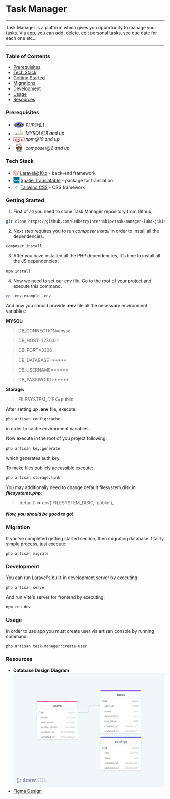 # Task Manager

---
Task Manager is a platform which gives you opportunity to manage your tasks. Via app, you can add, delete, edit personal tasks, see due date for each one etc...

---
### Table of Contents
* [Prerequisites](#prerequisites)
* [Tech Stack](#tech-stack)
* [Getting Started](#getting-started)
* [Migrations](#migration)
* [Development](#development)
* [Usage](#usage)
* [Resources](#resources)

### Prerequisites
* <img src="readme/assets/php.svg" width="35" style="position: relative; top: 4px" /> *PHP@8.1*
* <img src="readme/assets/mysql.png" width="35" style="position: relative; top: 4px" /> *MYSQL@8 and up*
* <img src="readme/assets/npm.png" width="35" style="position: relative; top: 4px" /> *npm@10 and up*
* <img src="readme/assets/composer.png" width="35" style="position: relative; top: 6px" /> *composer@2 and up*

### Tech Stack
* <img src="readme/assets/laravel.png" height="18" style="position: relative; top: 4px" /> [Laravel@10.x](https://laravel.com/docs/10.x) - back-end framework
* <img src="readme/assets/spatie.png" height="19" style="position: relative; top: 4px" /> [Spatie Translatable](https://github.com/spatie/laravel-translatable) - package for translation
* <img src="readme/assets/tailwindcss.png" height="19" style="position: relative; top: 4px" /> [Tailwind CSS](https://github.com/tailwindlabs/tailwindcss) - CSS framework

### Getting Started
1. First of all you need to clone Task Manager repository from Github:
```sh
git clone https://github.com/RedberryInternship/task-manager-luka-jikia
```

2. Next step requires you to run *composer install* in order to install all the dependencies.
```sh
composer install
```

3. After you have installed all the PHP dependencies, it's time to install all the JS dependencies:
```sh
npm install
```

4. Now we need to set our env file. Go to the root of your project and execute this command.
```sh
cp .env.example .env
```
And now you should provide **.env** file all the necessary environment variables:

**MYSQL:**
>DB_CONNECTION=mysql

>DB_HOST=127.0.0.1

>DB_PORT=3306

>DB_DATABASE=*****

>DB_USERNAME=*****

>DB_PASSWORD=*****

**Storage:**
>FILESYSTEM_DISK=public

After setting up **.env** file, execute:
```sh
php artisan config:cache
```
in order to cache environment variables.

Now execute in the root of you project following:
```sh
php artisan key:generate
```
which generates auth key.

To make files publicly accessible execute:
```sh
php artisan storage:link
```
You may additionally need to change default filesystem disk in ***filesystems.php***:
>'default' => env('FILESYSTEM_DISK', 'public'),

##### Now, you should be good to go!

### Migration
If you've completed getting started section, then migrating database if fairly simple process, just execute:
```sh
php artisan migrate
```

### Development
You can run Laravel's built-in development server by executing:
```sh
php artisan serve
```

And run Vite's server for frontend by executing:
```sh
npm run dev
```

### Usage
In order to use app you must create user via artisan console by running command:
```sh 
php artisan task-manager:create-user
```

### Resources
* **Database Design Diagram** <img src="readme/assets/drawSQL.png">
* [Figma Design](https://www.figma.com/file/HkL8NHL7914PBgdYb6D3zN/Laravel-Dev?type=design&node-id=0-1&mode=design&t=PcfFZjW8iAKz044P-0)
